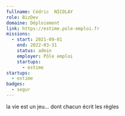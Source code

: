 ```yaml
---
fullname: Cédric  NICOLAY
role: BizDev
domaine: Déploiement
link: https://estime.pole-emploi.fr
missions:
  - start: 2021-09-01
    end: 2022-03-31
    status: admin
    employer: Pôle emploi
    startups:
      - estime
startups:
  - estime
badges:
  - segur
---
```

la vie est un jeu... dont chacun écrit les règles